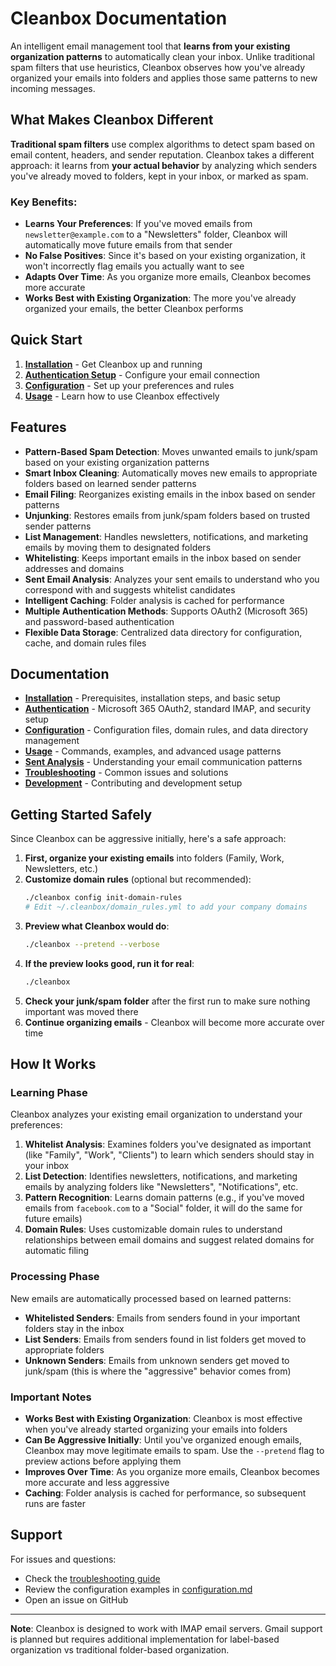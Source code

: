 # Cleanbox Documentation

An intelligent email management tool that **learns from your existing organization patterns** to automatically clean your inbox. Unlike traditional spam filters that use heuristics, Cleanbox observes how you've already organized your emails into folders and applies those same patterns to new incoming messages.

## What Makes Cleanbox Different

**Traditional spam filters** use complex algorithms to detect spam based on email content, headers, and sender reputation. Cleanbox takes a different approach: it learns from **your actual behavior** by analyzing which senders you've already moved to folders, kept in your inbox, or marked as spam.

### Key Benefits:
- **Learns Your Preferences**: If you've moved emails from `newsletter@example.com` to a "Newsletters" folder, Cleanbox will automatically move future emails from that sender
- **No False Positives**: Since it's based on your existing organization, it won't incorrectly flag emails you actually want to see
- **Adapts Over Time**: As you organize more emails, Cleanbox becomes more accurate
- **Works Best with Existing Organization**: The more you've already organized your emails, the better Cleanbox performs

## Quick Start

1. **[Installation](installation.md)** - Get Cleanbox up and running
2. **[Authentication Setup](authentication.md)** - Configure your email connection
3. **[Configuration](configuration.md)** - Set up your preferences and rules
4. **[Usage](usage.md)** - Learn how to use Cleanbox effectively

## Features

- **Pattern-Based Spam Detection**: Moves unwanted emails to junk/spam based on your existing organization patterns
- **Smart Inbox Cleaning**: Automatically moves new emails to appropriate folders based on learned sender patterns
- **Email Filing**: Reorganizes existing emails in the inbox based on sender patterns  
- **Unjunking**: Restores emails from junk/spam folders based on trusted sender patterns
- **List Management**: Handles newsletters, notifications, and marketing emails by moving them to designated folders
- **Whitelisting**: Keeps important emails in the inbox based on sender addresses and domains
- **Sent Email Analysis**: Analyzes your sent emails to understand who you correspond with and suggests whitelist candidates
- **Intelligent Caching**: Folder analysis is cached for performance
- **Multiple Authentication Methods**: Supports OAuth2 (Microsoft 365) and password-based authentication
- **Flexible Data Storage**: Centralized data directory for configuration, cache, and domain rules files

## Documentation

- **[Installation](installation.md)** - Prerequisites, installation steps, and basic setup
- **[Authentication](authentication.md)** - Microsoft 365 OAuth2, standard IMAP, and security setup
- **[Configuration](configuration.md)** - Configuration files, domain rules, and data directory management
- **[Usage](usage.md)** - Commands, examples, and advanced usage patterns
- **[Sent Analysis](sent-analysis.md)** - Understanding your email communication patterns
- **[Troubleshooting](troubleshooting.md)** - Common issues and solutions
- **[Development](development.md)** - Contributing and development setup

## Getting Started Safely

Since Cleanbox can be aggressive initially, here's a safe approach:

1. **First, organize your existing emails** into folders (Family, Work, Newsletters, etc.)
2. **Customize domain rules** (optional but recommended):
   ```bash
   ./cleanbox config init-domain-rules
   # Edit ~/.cleanbox/domain_rules.yml to add your company domains
   ```
3. **Preview what Cleanbox would do**:
   ```bash
   ./cleanbox --pretend --verbose
   ```
4. **If the preview looks good, run it for real**:
   ```bash
   ./cleanbox
   ```
5. **Check your junk/spam folder** after the first run to make sure nothing important was moved there
6. **Continue organizing emails** - Cleanbox will become more accurate over time

## How It Works

### Learning Phase
Cleanbox analyzes your existing email organization to understand your preferences:

1. **Whitelist Analysis**: Examines folders you've designated as important (like "Family", "Work", "Clients") to learn which senders should stay in your inbox
2. **List Detection**: Identifies newsletters, notifications, and marketing emails by analyzing folders like "Newsletters", "Notifications", etc.
3. **Pattern Recognition**: Learns domain patterns (e.g., if you've moved emails from `facebook.com` to a "Social" folder, it will do the same for future emails)
4. **Domain Rules**: Uses customizable domain rules to understand relationships between email domains and suggest related domains for automatic filing

### Processing Phase
New emails are automatically processed based on learned patterns:

- **Whitelisted Senders**: Emails from senders found in your important folders stay in the inbox
- **List Senders**: Emails from senders found in list folders get moved to appropriate folders
- **Unknown Senders**: Emails from unknown senders get moved to junk/spam (this is where the "aggressive" behavior comes from)

### Important Notes
- **Works Best with Existing Organization**: Cleanbox is most effective when you've already started organizing your emails into folders
- **Can Be Aggressive Initially**: Until you've organized enough emails, Cleanbox may move legitimate emails to spam. Use the `--pretend` flag to preview actions before applying them
- **Improves Over Time**: As you organize more emails, Cleanbox becomes more accurate and less aggressive
- **Caching**: Folder analysis is cached for performance, so subsequent runs are faster

## Support

For issues and questions:
- Check the [troubleshooting guide](troubleshooting.md)
- Review the configuration examples in [configuration.md](configuration.md)
- Open an issue on GitHub

---

**Note**: Cleanbox is designed to work with IMAP email servers. Gmail support is planned but requires additional implementation for label-based organization vs traditional folder-based organization. 